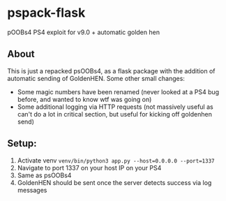 # pspack-flask
pOOBs4 PS4 exploit for v9.0 + automatic golden hen
 
 ## About
 
This is just a repacked psOOBs4, as a flask package with the addition of automatic sending of GoldenHEN. Some other small changes:

- Some magic numbers have been renamed (never looked at a PS4 bug before, and wanted to know wtf was going on)
- Some additional logging via HTTP requests (not massively useful as can't do a lot in critical section, but useful for kicking off goldenhen send)

## Setup:

1. Activate venv `venv/bin/python3 app.py --host=0.0.0.0 --port=1337`
2. Navigate to port 1337 on your host IP on your PS4
3. Same as psOOBs4
4. GoldenHEN should be sent once the server detects success via log messages

